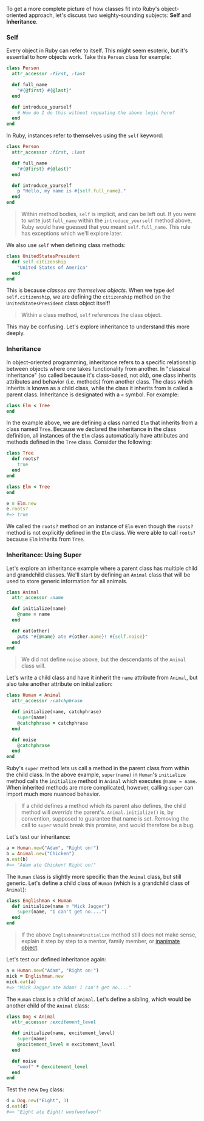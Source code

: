 To get a more complete picture of how classes fit into Ruby's object-oriented approach, let's discuss two weighty-sounding subjects: **Self** and **Inheritance**.

### Self

Every object in Ruby can refer to itself. This might seem esoteric, but it's essential to how objects work. Take this `Person` class for example:

```ruby
class Person
  attr_accessor :first, :last

  def full_name
    "#{@first} #{@last}"
  end

  def introduce_yourself
    # How do I do this without repeating the above logic here?
  end
end
```

In Ruby, instances refer to themselves using the `self` keyword:

```ruby
class Person
  attr_accessor :first, :last

  def full_name
    "#{@first} #{@last}"
  end

  def introduce_yourself
    p "Hello, my name is #{self.full_name}."
  end
end
```

> Within method bodies, `self` is implicit, and can be left out. If you were to write just `full_name` within the `introduce_yourself` method above, Ruby would have guessed that you meant `self.full_name`. This rule has exceptions which we'll explore later.

We also use `self` when defining class methods:

```ruby
class UnitedStatesPresident
  def self.citizenship
    "United States of America"
  end
end
```

This is because _classes are themselves objects_. When we type `def self.citizenship`, we are defining the `citizenship` method on the `UnitedStatesPresident` class object itself!

> Within a class method, `self` references the class object.

This may be confusing. Let's explore inheritance to understand this more deeply.


### Inheritance

In object-oriented programming, inheritance refers to a specific relationship between objects where one takes functionality from another. In "classical inheritance" (so called because it's class-based, not old), one class inherits attributes and behavior (i.e. methods) from another class. The class which inherits is known as a child class, while the class it inherits from is called a parent class. Inheritance is designated with a `<` symbol. For example:

```ruby
class Elm < Tree
end
```

In the example above, we are defining a class named `Elm` that inherits from a class named `Tree`. Because we declared the inheritance in the class definition, all instances of the `Elm` class automatically have attributes and methods defined in the `Tree` class. Consider the following:

```ruby
class Tree
  def roots?
    true
  end
end

class Elm < Tree
end

e = Elm.new
e.roots?
#=> true
```

We called the `roots?` method on an instance of `Elm` even though the `roots?` method is not explicitly defined in the `Elm` class. We were able to call `roots?` because `Elm` inherits from `Tree`.

### Inheritance: Using Super

Let's explore an inheritance example where a parent class has multiple child and grandchild classes. We'll start by defining an `Animal` class that will be used to store generic information for all animals.

```ruby
class Animal
  attr_accessor :name

  def initialize(name)
    @name = name
  end

  def eat(other)
    puts "#{@name} ate #{other.name}! #{self.noise}"
  end
end
```

> We did not define `noise` above, but the descendants of the `Animal` class will.

Let's write a child class and have it inherit the `name` attribute from `Animal`, but also take another attribute on initialization:

```ruby
class Human < Animal
  attr_accessor :catchphrase

  def initialize(name, catchphrase)
    super(name)
    @catchphrase = catchphrase
  end

  def noise
    @catchphrase
  end
end
```

Ruby's `super` method lets us call a method in the parent class from within the child class. In the above example, `super(name)` in `Human`'s `initialize` method calls the `initialize` method in `Animal` which executes `@name = name`. When inherited methods are more complicated, however, calling `super` can import much more nuanced behavior.

> If a child defines a method which its parent also defines, the child method will _override_ the parent's. `Animal.initialize()` is, by convention, supposed to guarantee that name is set. Removing the call to `super` would break this promise, and would therefore be a bug.

Let's test our inheritance:

```ruby
a = Human.new("Adam", "Right on!")
b = Animal.new("Chicken")
a.eat(b)
#=> "Adam ate Chicken! Right on!"
```

The `Human` class is slightly more specific than the `Animal` class, but still generic. Let's define a child class of `Human` (which is a grandchild class of `Animal`):

```ruby
class Englishman < Human
  def initialize(name = "Mick Jagger")
    super(name, "I can't get no....")
  end
end
```

> If the above `Englishman#initialize` method still does not make sense, explain it step by step to a mentor, family member, or [inanimate object](http://en.wikipedia.org/wiki/Rubber_duck_debugging).

Let's test our defined inheritance again:

```ruby
a = Human.new("Adam", "Right on!")
mick = Englishman.new
mick.eat(a)
#=> "Mick Jagger ate Adam! I can't get no...."
```

The `Human` class is a child of `Animal`. Let's define a sibling, which would be another child of the `Animal` class:

```ruby
class Dog < Animal
  attr_accessor :excitement_level

  def initialize(name, excitement_level)
    super(name)
    @excitement_level = excitement_level
  end

  def noise
    "woof" * @excitement_level
  end
end
```

Test the new `Dog` class:

```ruby
d = Dog.new("Eight", 3)
d.eat(d)
#=> "Eight ate Eight! woofwoofwoof"
```

